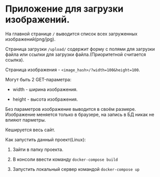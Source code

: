 # Приложение для загрузки изображений.

На главной странице `/` выводится список всех загруженных изображений(png/jpg).

Страница загрузки `/upload/` содержит форму с полями для загрузки файла или ссылки для загрузки файла.(Приоритетной считается ссылка).

Страница изображения - `<image_hash>/?width=100&height=100`.

Могут быть 2 GET-параметра:

- width - ширина изображения.

- height - высота изображения.

Без параметров изображение выводится в своём размере. Изображение меняется только в браузере, на запись в БД никак не влияют парметры.

Кешируется весь сайт.

Как запустить данный проект(Linux):

1) Зайти в папку проекта.

2) В консоли ввести команду `docker-compose build`

3) Запустить локальный сервер командой `docker-compose up`
